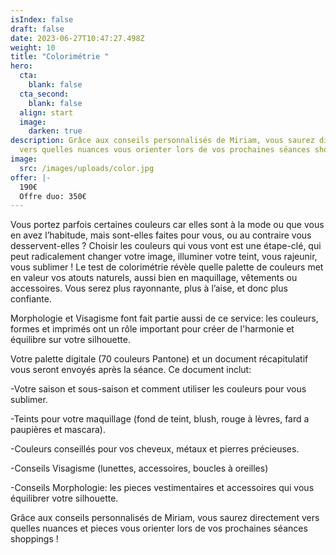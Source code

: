 ```yaml
---
isIndex: false
draft: false
date: 2023-06-27T10:47:27.498Z
weight: 10
title: "Colorimétrie "
hero:
  cta:
    blank: false
  cta_second:
    blank: false
  align: start
  image:
    darken: true
description: Grâce aux conseils personnalisés de Miriam, vous saurez directement
  vers quelles nuances vous orienter lors de vos prochaines séances shoppings !
image:
  src: /images/uploads/color.jpg
offer: |-
  190€
  Offre duo: 350€
---
```

Vous portez parfois certaines couleurs car elles sont à la mode ou que vous en avez l’habitude, mais sont-elles faites pour vous, ou au contraire vous desservent-elles ? Choisir les couleurs qui vous vont est une étape-clé, qui peut radicalement changer votre image, illuminer votre teint, vous rajeunir, vous sublimer ! Le test de colorimétrie révèle quelle palette de couleurs met en valeur vos atouts naturels, aussi bien en maquillage, vêtements ou accessoires. Vous serez plus rayonnante, plus à l’aise, et donc plus confiante.



Morphologie et Visagisme font fait partie aussi de ce service: les couleurs, formes et imprimés ont un rôle important pour créer de l'harmonie et équilibre sur votre silhouette.



Votre palette digitale (70 couleurs Pantone) et un document récapitulatif vous seront envoyés après la séance. Ce document inclut:



\-Votre saison et sous-saison et comment utiliser les couleurs pour vous sublimer. 

\-Teints pour votre maquillage (fond de teint, blush, rouge à lèvres, fard a paupières et mascara).

\-Couleurs conseillés pour vos cheveux, métaux et pierres précieuses. 

\-Conseils Visagisme (lunettes, accessoires, boucles à oreilles)

\-Conseils Morphologie: les pieces vestimentaires et accessoires qui vous équilibrer votre silhouette.





Grâce aux conseils personnalisés de Miriam, vous saurez directement vers quelles nuances et pieces vous orienter lors de vos prochaines séances shoppings !
